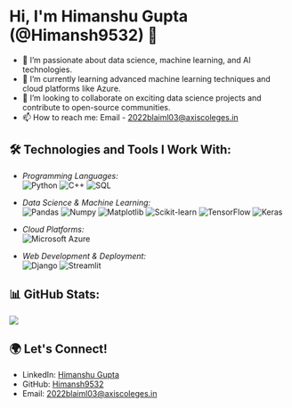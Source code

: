 # Hi, I'm Himanshu Gupta (@Himansh9532) 👋

- 👀 I’m passionate about data science, machine learning, and AI technologies.
- 🌱 I’m currently learning advanced machine learning techniques and cloud platforms like Azure.
- 💞️ I’m looking to collaborate on exciting data science projects and contribute to open-source communities.
- 📫 How to reach me: Email - 2022blaiml03@axiscoleges.in

## 🛠️ Technologies and Tools I Work With:

- *Programming Languages:*  
  ![Python](https://img.shields.io/badge/-Python-3776AB?logo=python&logoColor=white&style=flat)
  ![C++](https://img.shields.io/badge/-C++-00599C?logo=cplusplus&logoColor=white&style=flat)
  ![SQL](https://img.shields.io/badge/-SQL-4479A1?logo=mysql&logoColor=white&style=flat)
  
- *Data Science & Machine Learning:*  
  ![Pandas](https://img.shields.io/badge/-Pandas-150458?logo=pandas&logoColor=white&style=flat) 
  ![Numpy](https://img.shields.io/badge/-Numpy-013243?logo=numpy&logoColor=white&style=flat)
  ![Matplotlib](https://img.shields.io/badge/-Matplotlib-3776AB?logo=python&logoColor=white&style=flat)
  ![Scikit-learn](https://img.shields.io/badge/-Scikit%20Learn-F7931E?logo=scikit-learn&logoColor=white&style=flat) 
  ![TensorFlow](https://img.shields.io/badge/-TensorFlow-FF6F00?logo=tensorflow&logoColor=white&style=flat) 
  ![Keras](https://img.shields.io/badge/-Keras-D00000?logo=keras&logoColor=white&style=flat)

- *Cloud Platforms:*  
  ![Microsoft Azure](https://img.shields.io/badge/-Microsoft%20Azure-0078D4?logo=microsoft-azure&logoColor=white&style=flat)
  
- *Web Development & Deployment:*  
  ![Django](https://img.shields.io/badge/-Django-092E20?logo=django&logoColor=white&style=flat)
  ![Streamlit](https://img.shields.io/badge/-Streamlit-FF4B4B?logo=streamlit&logoColor=white&style=flat)

## 📊 GitHub Stats:

![](http://github-profile-summary-cards.vercel.app/api/cards/stats?username=Himansh9532&theme=algolia)

## 🌍 Let's Connect!

- LinkedIn: [Himanshu Gupta](https://www.linkedin.com/in/himanshugupta9532/)
- GitHub: [Himansh9532](https://github.com/Himansh9532)
- Email: 2022blaiml03@axiscoleges.in
